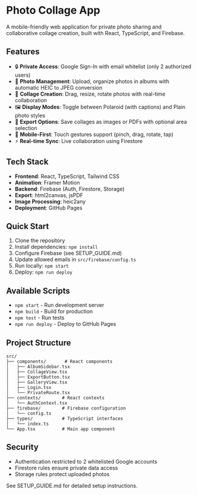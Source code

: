 # Photo Collage App

A mobile-friendly web application for private photo sharing and collaborative collage creation, built with React, TypeScript, and Firebase.

## Features

- 🔒 **Private Access**: Google Sign-In with email whitelist (only 2 authorized users)
- 📸 **Photo Management**: Upload, organize photos in albums with automatic HEIC to JPEG conversion
- 🎨 **Collage Creation**: Drag, resize, rotate photos with real-time collaboration
- 🖼️ **Display Modes**: Toggle between Polaroid (with captions) and Plain photo styles
- 💾 **Export Options**: Save collages as images or PDFs with optional area selection
- 📱 **Mobile-First**: Touch gestures support (pinch, drag, rotate, tap)
- ⚡ **Real-time Sync**: Live collaboration using Firestore

## Tech Stack

- **Frontend**: React, TypeScript, Tailwind CSS
- **Animation**: Framer Motion
- **Backend**: Firebase (Auth, Firestore, Storage)
- **Export**: html2canvas, jsPDF
- **Image Processing**: heic2any
- **Deployment**: GitHub Pages

## Quick Start

1. Clone the repository
2. Install dependencies: `npm install`
3. Configure Firebase (see SETUP_GUIDE.md)
4. Update allowed emails in `src/firebase/config.ts`
5. Run locally: `npm start`
6. Deploy: `npm run deploy`

## Available Scripts

- `npm start` - Run development server
- `npm build` - Build for production
- `npm test` - Run tests
- `npm run deploy` - Deploy to GitHub Pages

## Project Structure

```
src/
├── components/       # React components
│   ├── AlbumSidebar.tsx
│   ├── CollageView.tsx
│   ├── ExportButton.tsx
│   ├── GalleryView.tsx
│   ├── Login.tsx
│   └── PrivateRoute.tsx
├── contexts/        # React contexts
│   └── AuthContext.tsx
├── firebase/        # Firebase configuration
│   └── config.ts
├── types/           # TypeScript interfaces
│   └── index.ts
└── App.tsx          # Main app component
```

## Security

- Authentication restricted to 2 whitelisted Google accounts
- Firestore rules ensure private data access
- Storage rules protect uploaded photos

See SETUP_GUIDE.md for detailed setup instructions.
